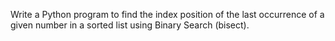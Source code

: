 Write a Python program to find the index position of the last occurrence of a given number in a sorted list using Binary Search (bisect).